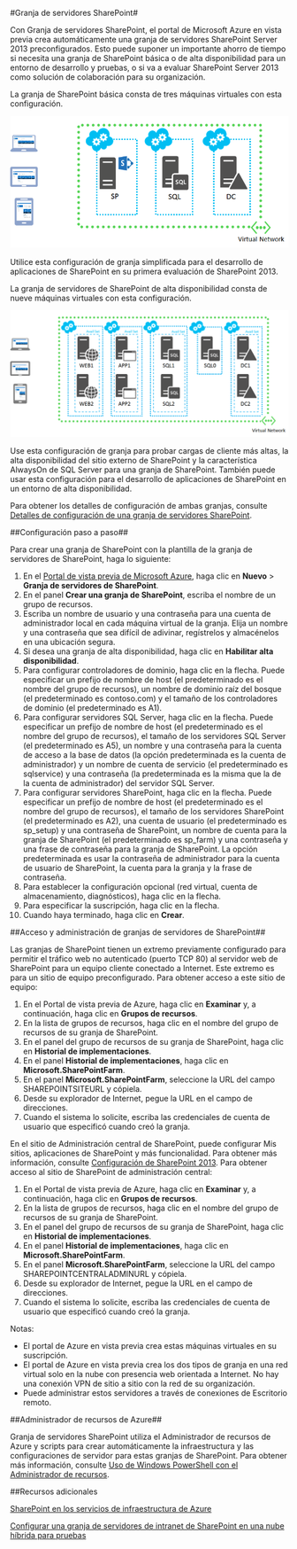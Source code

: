 <properties pageTitle="Granja de servidores SharePoint" description="Describe la nueva característica Granja de servidores de SharePoint disponible en el Portal de vista previa de Azure." services="virtual-machines" documentationCenter="" authors="JoeDavies-MSFT" manager="timlt" editor=""/>

<tags ms.service="virtual-machines" ms.workload="infrastructure-services" ms.tgt_pltfrm="vm-sharepoint" ms.devlang="na" ms.topic="article" ms.date="1/26/2015" ms.author="josephd"/>

#Granja de servidores SharePoint#

Con Granja de servidores SharePoint, el portal de Microsoft Azure en vista previa crea automáticamente una granja de servidores SharePoint Server 2013 preconfigurados. Esto puede suponer un importante ahorro de tiempo si necesita una granja de SharePoint básica o de alta disponibilidad para un entorno de desarrollo y pruebas, o si va a evaluar SharePoint Server 2013 como solución de colaboración para su organización.

La granja de SharePoint básica consta de tres máquinas virtuales con esta configuración.

![sharepointfarm](./media/virtual-machines-sharepoint-farm-azure-preview/SPFarm_Basic.png)

Utilice esta configuración de granja simplificada para el desarrollo de aplicaciones de SharePoint en su primera evaluación de SharePoint 2013.

La granja de servidores de SharePoint de alta disponibilidad consta de nueve máquinas virtuales con esta configuración.

![sharepointfarm](./media/virtual-machines-sharepoint-farm-azure-preview/SPFarm_HighAvail.png)

Use esta configuración de granja para probar cargas de cliente más altas, la alta disponibilidad del sitio externo de SharePoint y la característica AlwaysOn de SQL Server para una granja de SharePoint. También puede usar esta configuración para el desarrollo de aplicaciones de SharePoint en un entorno de alta disponibilidad.
 
Para obtener los detalles de configuración de ambas granjas, consulte [Detalles de configuración de una granja de servidores SharePoint](../virtual-machines-sharepoint-farm-config-azure-preview/).

##Configuración paso a paso##

Para crear una granja de SharePoint con la plantilla de la granja de servidores de SharePoint, haga lo siguiente:

1. En el [Portal de vista previa de Microsoft Azure](https://portal.azure.com/), haga clic en **Nuevo** > **Granja de servidores de SharePoint**.
2. En el panel **Crear una granja de SharePoint**, escriba el nombre de un grupo de recursos.
3. Escriba un nombre de usuario y una contraseña para una cuenta de administrador local en cada máquina virtual de la granja. Elija un nombre y una contraseña que sea difícil de adivinar, regístrelos y almacénelos en una ubicación segura.
4. Si desea una granja de alta disponibilidad, haga clic en **Habilitar alta disponibilidad**.
5. Para configurar controladores de dominio, haga clic en la flecha. Puede especificar un prefijo de nombre de host (el predeterminado es el nombre del grupo de recursos), un nombre de dominio raíz del bosque (el predeterminado es contoso.com) y el tamaño de los controladores de dominio (el predeterminado es A1).
6. Para configurar servidores SQL Server, haga clic en la flecha. Puede especificar un prefijo de nombre de host (el predeterminado es el nombre del grupo de recursos), el tamaño de los servidores SQL Server (el predeterminado es A5), un nombre y una contraseña para la cuenta de acceso a la base de datos (la opción predeterminada es la cuenta de administrador) y un nombre de cuenta de servicio (el predeterminado es sqlservice) y una contraseña (la predeterminada es la misma que la de la cuenta de administrador) del servidor SQL Server.
7. Para configurar servidores SharePoint, haga clic en la flecha. Puede especificar un prefijo de nombre de host (el predeterminado es el nombre del grupo de recursos), el tamaño de los servidores SharePoint (el predeterminado es A2), una cuenta de usuario (el predeterminado es sp_setup) y una contraseña de SharePoint, un nombre de cuenta para la granja de SharePoint (el predeterminado es sp_farm) y una contraseña y una frase de contraseña para la granja de SharePoint. La opción predeterminada es usar la contraseña de administrador para la cuenta de usuario de SharePoint, la cuenta para la granja y la frase de contraseña.
8. Para establecer la configuración opcional (red virtual, cuenta de almacenamiento, diagnósticos), haga clic en la flecha.
9. Para especificar la suscripción, haga clic en la flecha.
10. Cuando haya terminado, haga clic en **Crear**.

##Acceso y administración de granjas de servidores de SharePoint##

Las granjas de SharePoint tienen un extremo previamente configurado para permitir el tráfico web no autenticado (puerto TCP 80) al servidor web de SharePoint para un equipo cliente conectado a Internet. Este extremo es para un sitio de equipo preconfigurado. Para obtener acceso a este sitio de equipo:

1.	En el Portal de vista previa de Azure, haga clic en **Examinar** y, a continuación, haga clic en **Grupos de recursos**. 
2.	En la lista de grupos de recursos, haga clic en el nombre del grupo de recursos de su granja de SharePoint.
3.	En el panel del grupo de recursos de su granja de SharePoint, haga clic en **Historial de implementaciones**. 
4.	En el panel **Historial de implementaciones**, haga clic en **Microsoft.SharePointFarm**.
5.	En el panel **Microsoft.SharePointFarm**, seleccione la URL del campo SHAREPOINTSITEURL y cópiela. 
6.	Desde su explorador de Internet, pegue la URL en el campo de direcciones.
7.	Cuando el sistema lo solicite, escriba las credenciales de cuenta de usuario que especificó cuando creó la granja.

En el sitio de Administración central de SharePoint, puede configurar Mis sitios, aplicaciones de SharePoint y más funcionalidad. Para obtener más información, consulte [Configuración de SharePoint 2013](http://technet.microsoft.com/library/ee836142.aspx). Para obtener acceso al sitio de SharePoint de administración central:

1.	En el Portal de vista previa de Azure, haga clic en **Examinar** y, a continuación, haga clic en **Grupos de recursos**. 
2.	En la lista de grupos de recursos, haga clic en el nombre del grupo de recursos de su granja de SharePoint.
3.	En el panel del grupo de recursos de su granja de SharePoint, haga clic en **Historial de implementaciones**. 
4.	En el panel **Historial de implementaciones**, haga clic en **Microsoft.SharePointFarm**.
5.	En el panel **Microsoft.SharePointFarm**, seleccione la URL del campo SHAREPOINTCENTRALADMINURL y cópiela. 
6.	Desde su explorador de Internet, pegue la URL en el campo de direcciones.
7.	Cuando el sistema lo solicite, escriba las credenciales de cuenta de usuario que especificó cuando creó la granja.


Notas:

- El portal de Azure en vista previa crea estas máquinas virtuales en su suscripción.
- El portal de Azure en vista previa crea los dos tipos de granja en una red virtual solo en la nube con presencia web orientada a Internet. No hay una conexión VPN de sitio a sitio con la red de su organización. 
- Puede administrar estos servidores a través de conexiones de Escritorio remoto.


##Administrador de recursos de Azure##

Granja de servidores SharePoint utiliza el Administrador de recursos de Azure y scripts para crear automáticamente la infraestructura y las configuraciones de servidor para estas granjas de SharePoint. Para obtener más información, consulte [Uso de Windows PowerShell con el Administrador de recursos](http://azure.microsoft.com/es-es/documentation/articles/powershell-azure-resource-manager/).

##Recursos adicionales

[SharePoint en los servicios de infraestructura de Azure](http://msdn.microsoft.com/library/azure/dn275955.aspx)

[Configurar una granja de servidores de intranet de SharePoint en una nube híbrida para pruebas](http://azure.microsoft.com/es-es/documentation/articles/virtual-networks-setup-sharepoint-hybrid-cloud-testing/)




<!--HONumber=42-->
